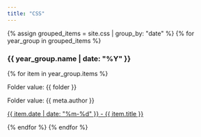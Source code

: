 ```yaml
---
title: "CSS"
---
```



{% assign grouped_items = site.css | group_by: "date" %}
{% for year_group in grouped_items %}
<h3>{{ year_group.name | date: "%Y" }}</h3>
{% for item in year_group.items %}
<p>Folder value: {{ folder }}</p>
<p>Folder value: {{ meta.author }}</p>

<p><a href="{{ folder }}{{ item.url }}">{{ item.date | date: "%m-%d" }} - {{ item.title }}</a></p>
{% endfor %}
{% endfor %}
